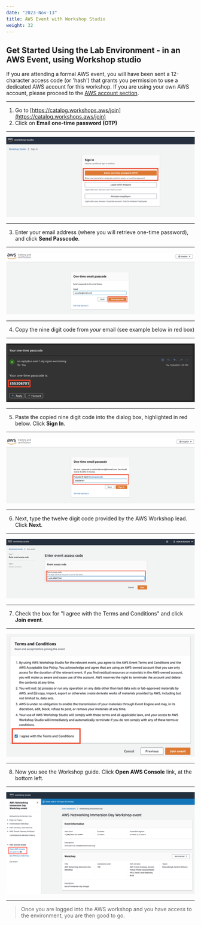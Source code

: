 ```yaml
---
date: "2023-Nov-13"
title: AWS Event with Workshop Studio
weight: 32
---
```


## Get Started Using the Lab Environment - in an AWS Event, using Workshop studio

If you are attending a formal AWS event, you will have been sent a 12-character access code (or 'hash') that grants you permission to use a dedicated AWS account for this workshop.
If you are using your own AWS account, please proceed to the [AWS account section](../aws-acc).

---

1. Go to [https://catalog.workshops.aws/join](https://catalog.workshops.aws/join)
2. Click on **Email one-time password (OTP)** 

---

![Sign in workshop studio](/static/15-prerequisites/prereq/ws/beg-ws-otp.png)

---

3. Enter your email address (where you will retrieve one-time password), and click **Send Passcode**.

---

![Send Passcode email entry](/static/15-prerequisites/prereq/ws/beg-ws-email.png)

---

4. Copy the nine digit code from *your* email (see example below in red box)

---

![email example](/static/15-prerequisites/prereq/ws/beg-ws-email-code.png)

---

5. Paste the copied nine digit code into the dialog box, highlighted in red below. Click **Sign In**.

---

![one-time passcode entry](/static/15-prerequisites/prereq/ws/beg-ws-otp-entry.png)

---

6. Next, type the twelve digit code provided by the AWS Workshop lead. Click **Next**.

---

  ![event access code entry](/static/15-prerequisites/prereq/ws/beg-ws-enter-code.png)

---

7. Check the box for "I agree with the Terms and Conditions" and click **Join event**.

---

  ![terms and conditions agreement](/static/15-prerequisites/prereq/ws/beg-ws-tc.png)

---

8. Now you see the Workshop guide. Click **Open AWS Console** link, at the bottom left.

---

![Workshop guide page](/static/15-prerequisites/prereq/ws/beg-ws-open-console.png)

---

> Once you are logged into the AWS workshop and you have access to the environment, you are then good to go.